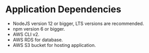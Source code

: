 # Application Dependencies

- NodeJS version 12 or bigger, LTS versions are recommended.
- npm version 6 or bigger.
- AWS CLI v2.
- AWS RDS for database.
- AWS S3 bucket for hosting application.
